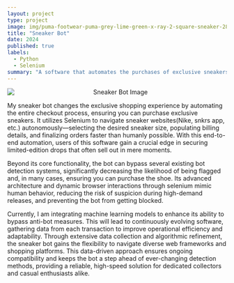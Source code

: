 ```yaml
---
layout: project
type: project
image: img/puma-footwear-puma-grey-lime-green-x-ray-2-square-sneaker-28393219883063_1200x.webp
title: "Sneaker Bot"
date: 2024
published: true
labels:
  - Python
  - Selenium
summary: "A software that automates the purchases of exclusive sneakers, bypassing many bot detectors. "
---
```


<div style="text-align: center;">
  <img 
    src="https://cdn.runrepeat.com/storage/gallery/buying_guide_primary/66/66-best-sneakers-001-15275042-main.jpg" 
    alt="Sneaker Bot Image"
    style="display: block; margin: 0 auto; max-width: 600px; height: auto;"
  />
</div>


My sneaker bot changes the exclusive shopping experience by automating the entire checkout process, ensuring you can purchase exclusive sneakers. It utilizes Selenium to navigate sneaker websites(Nike, snkrs app, etc.) autonomously—selecting the desired sneaker size, populating billing details, and finalizing orders faster than humanly possible. With this end-to-end automation, users of this software gain a crucial edge in securing limited-edition drops that often sell out in mere moments.

Beyond its core functionality, the bot can bypass several existing bot detection systems, significantly decreasing the likelihood of being flagged and, in many cases, ensuring you can purchase the shoe. Its advanced architecture and dynamic browser interactions through selenium mimic human behavior, reducing the risk of suspicion during high-demand releases, and preventing the bot from getting blocked.

Currently, I am integrating machine learning models to enhance its ability to bypass anti-bot measures. This will lead to continuously evolving software, gathering data from each transaction to improve operational efficiency and adaptability. Through extensive data collection and algorithmic refinement, the sneaker bot gains the flexibility to navigate diverse web frameworks and shopping platforms. This data-driven approach ensures ongoing compatibility and keeps the bot a step ahead of ever-changing detection methods, providing a reliable, high-speed solution for dedicated collectors and casual enthusiasts alike.

